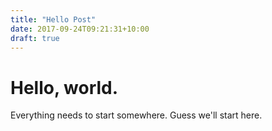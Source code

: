 ```yaml
---
title: "Hello Post"
date: 2017-09-24T09:21:31+10:00
draft: true
---
```


# Hello, world.

Everything needs to start somewhere. Guess we'll start here.

